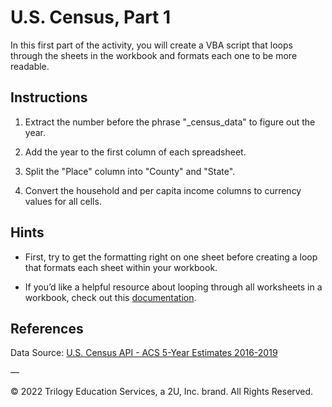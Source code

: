 # U.S. Census, Part 1

In this first part of the activity, you will create a VBA script that loops through the sheets in the workbook and formats each one to be more readable.

## Instructions

1. Extract the number before the phrase "\_census_data" to figure out the year.

2. Add the year to the first column of each spreadsheet.

3. Split the "Place" column into "County" and "State".

4. Convert the household and per capita income columns to currency values for all cells.

## Hints

  * First, try to get the formatting right on one sheet before creating a loop that formats each sheet within your workbook.

  * If you’d like a helpful resource about looping through all worksheets in a workbook, check out this [documentation](https://support.microsoft.com/en-us/help/142126/macro-to-loop-through-all-worksheets-in-a-workbook).

## References

Data Source: [U.S. Census API - ACS 5-Year Estimates 2016-2019](https://www.census.gov/data/developers/data-sets/census-microdata-api.ACS_5-Year_PUMS.html)

—

© 2022 Trilogy Education Services, a 2U, Inc. brand. All Rights Reserved.

